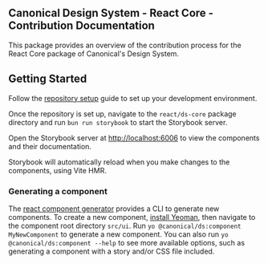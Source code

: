 ## Canonical Design System - React Core - Contribution Documentation

This package provides an overview of the contribution process for the React Core package of Canonical's Design System.

## Getting Started
Follow the [repository setup](../../../README.md) guide to set up your development environment.

Once the repository is set up, navigate to the `react/ds-core` package directory and run `bun run storybook` to start the Storybook server.

Open the Storybook server at [http://localhost:6006](http://localhost:6006) to view the components and their documentation.

Storybook will automatically reload when you make changes to the components, using Vite HMR.

### Generating a component
The [react component generator](../../generator-ds/src/component/README.md) provides a CLI to generate new components.
To create a new component, [install Yeoman](../../generator-ds/README.md), then navigate to the component root directory `src/ui`. 
Run `yo @canonical/ds:component MyNewComponent` to generate a new component.
You can also run `yo @canonical/ds:component --help` to see more available options, such as generating a component with a story and/or CSS file included.

